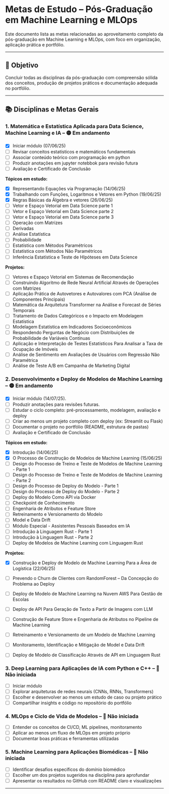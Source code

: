 # Metas de Estudo – Pós-Graduação em Machine Learning e MLOps

Este documento lista as metas relacionadas ao aproveitamento completo da pós-graduação em Machine Learning e MLOps, com foco em organização, aplicação prática e portfólio.

---

## 🎯 Objetivo

Concluir todas as disciplinas da pós-graduação com compreensão sólida dos conceitos, produção de projetos práticos e documentação adequada no portfólio.

---

## 📚 Disciplinas e Metas Gerais

### 1. Matemática e Estatística Aplicada para Data Science, Machine Learning e IA – 🟡 Em andamento
- [x] Iniciar módulo (07/06/25)
- [ ] Revisar conceitos estatísticos e matemáticos fundamentais
- [ ] Associar conteúdo teórico com programação em python
- [ ] Produzir anotações em jupyter notebbok para revisão futura
- [ ] Avaliação e Certificado de Conclusão  

**Tópicos em estudo:**
- [x] Representando Equações via Programação (14/06/25)
- [x] Trabalhando com Funções, Logaritmos e Vetores em Python (19/06/25)
- [x] Regras Básicas da Álgebra e vetores (26/06/25)
- [ ] Vetor e Espaço Vetorial em Data Science parte 1
- [ ] Vetor e Espaço Vetorial em Data Science parte 2
- [ ] Vetor e Espaço Vetorial em Data Science parte 3
- [ ] Operação com Matrizes
- [ ] Derivadas 
- [ ] Análise Estatística
- [ ] Probabilidade
- [ ] Estatística com Métodos Paramétricos
- [ ] Estatística com Métodos Não Paramétricos
- [ ] Inferência Estatística e Teste de HIpóteses em Data Science

**Projetos:**
- [ ] Vetores e Espaço Vetorial em Sistemas de Recomendação
- [ ] Construindo Algoritmo de Rede Neural Artificial Através de Operações com Matrizes
- [ ] Aplicação Prática de Autovetores e Autovalores com PCA (Análise de Componentes Principais)
- [ ] Matemática da Arquitetura Transformer na Análise e Forecast de Séries Temporais
- [ ] Tratamento de Dados Categóricos e o Impacto em Modelagem Estatística
- [ ] Modelagem Estatística em Indicadores Socioeconômicos
- [ ] Respondendo Perguntas de Negócio com Distribuições de Probabilidade de Variáveis Contínuas
- [ ] Aplicação e Interpretação de Testes Estatísticos Para Analisar a Taxa de Ocupação de Imóveis
- [ ] Análise de Sentimento em Avaliações de Usuários com Regressão Não Paramétrica
- [ ] Análise de Teste A/B em Campanha de Marketing Digital

### 2. Desenvolvimento e Deploy de Modelos de Machine Learning – 🟡 Em andamento
- [x] Iniciar módulo (14/07/25).
- [ ] Produzir anotações para revisões futuras.
- [ ] Estudar o ciclo completo: pré-processamento, modelagem, avaliação e deploy
- [ ] Criar ao menos um projeto completo com deploy (ex: Streamlit ou Flask)
- [ ] Documentar o projeto no portfólio (README, estrutura de pastas)
- [ ] Avaliação e Certificado de Conclusão  

**Tópicos em estudo:**

- [x] Introdução  (14/06/25)
- [x] O Processo de Construção de Modelos de Machine Learning  (15/06/25)
- [ ] Design do Processo de Treino e Teste de Modelos de Machine Learning - Parte 1  
- [ ] Design do Processo de Treino e Teste de Modelos de Machine Learning - Parte 2  
- [ ] Design do Processo de Deploy do Modelo - Parte 1  
- [ ] Design do Processo de Deploy do Modelo - Parte 2  
- [ ] Deploy do Modelo Como API via Docker  
- [ ] Checkpoint de Conhecimento  
- [ ] Engenharia de Atributos e Feature Store  
- [ ] Retreinamento e Versionamento do Modelo  
- [ ] Model e Data Drift  
- [ ] Módulo Especial - Assistentes Pessoais Baseados em IA  
- [ ] Introdução à Linguagem Rust - Parte 1  
- [ ] Introdução à Linguagem Rust - Parte 2  
- [ ] Deploy de Modelos de Machine Learning com Linguagem Rust  

**Projetos:**
- [x] Construção e Deploy de Modelo de Machine Learning Para a Área de Logística (22/06/25)
- [ ] Prevendo o Churn de Clientes com RandomForest – Da Concepção do Problema ao Deploy
- [ ] Deploy de Modelo de Machine Learning na Nuvem AWS Para Gestão de Escolas
- [ ] Deploy de API Para Geração de Texto a Partir de Imagens com LLM
- [ ] Construção de Feature Store e Engenharia de Atributos no Pipeline de Machine Learning
- [ ] Retreinamento e Versionamento de um Modelo de Machine Learning
- [ ] Monitoramento, Identificação e Mitigação de Model e Data Drift
- [ ] Deploy de Modelo de Classificação Através de API em Linguagem Rust


### 3. Deep Learning para Aplicações de IA com Python e C++ – 🔲 Não iniciada
- [ ] Iniciar módulo 
- [ ] Explorar arquiteturas de redes neurais (CNNs, RNNs, Transformers)
- [ ] Escolher e desenvolver ao menos um estudo de caso ou projeto prático
- [ ] Compartilhar insights e código no repositório do portfólio

### 4. MLOps e Ciclo de Vida de Modelos – 🔲 Não iniciada
- [ ] Entender os conceitos de CI/CD, ML pipelines, monitoramento
- [ ] Aplicar ao menos um fluxo de MLOps em projeto próprio
- [ ] Documentar boas práticas e ferramentas utilizadas

### 5. Machine Learning para Aplicações Biomédicas – 🔲 Não iniciada
- [ ] Identificar desafios específicos do domínio biomédico
- [ ] Escolher um dos projetos sugeridos na disciplina para aprofundar
- [ ] Apresentar os resultados no GitHub com README claro e visualizações

---